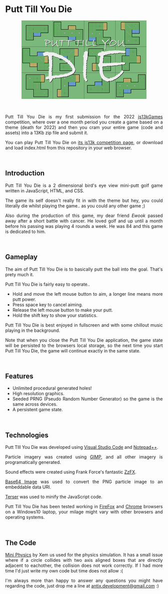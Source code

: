 <div align="justify">

# Putt Till You Die

<p align="center"><img src="https://github.com/Antix-Development/Putt-Till-You-Die/blob/master/img/400x250.png"></p>

<br>

Putt Till You Die is my first submission for the 2022 [js13kGames](https://js13kgames.com) competition, where over a one month period you create a game based on a theme (death for 2022) and then you cram your entire game (code and assets) into a 13Kb zip file and submit it.

You can play Putt Till You Die on [its js13k competition page](https://js13kgames.com/entries/), or download and load index.html from this repository in your web browser.

<br>

## Introduction

Putt Till You Die is a 2 dimensional bird's eye view mini-putt golf game written in JavaScript, HTML, and CSS.

The game its self doesn't really fit in with the theme but hey, you could literally die whilst playing the game.. as you could any other game ;)

Also during the production of this game, my dear friend *Ewook* passed away after a short battle with cancer. He loved golf and up until a month before his passing was playing 4 rounds a week. He was 84 and this game is dedicated to him.

<br>

## Gameplay

The aim of Putt Till You Die is to basically putt the ball into the goal. That's prety much it.

Putt Till You Die is fairly easy to operate..
- Hold and move the left mouse button to aim, a longer line means more putt power.
- Press space key to cancel aiming.
- Release the left mouse button to make your putt.
- Hold the shift key to show your statistics.

Putt Till You Die is best enjoyed in fullscreen and with some chillout music playing in the background.

Note that when you close the Putt Till You Die application, the game state will be persisted to the browsers local storage, so the next time you start Putt Till You Die, the game will continue exactly in the same state.

<br>

## Features

- Unlimited procedural generated holes!
- High resolution graphics.
- Seeded PRNG (Pseudo Random Number Generator) so the game is the same across devices.
- A persistent game state.

<br>

## Technologies

Putt TIll You Die was developed using [Visual Studio Code](https://code.visualstudio.com/) and [Notepad++](https://notepad-plus-plus.org/).

Particle imagery was created using [GIMP](https://gimp.org/), and all other imagery is programatically generated.

Sound effects were created using Frank Force's fantastic [ZzFX](https://killedbyapixel.github.io/ZzFX/).

[Base64 Image](https://www.base64-image.de) was used to convert the PNG particle image to an embeddable data URI.

[Terser](https://terser.org/) was used to minify the JavaScript code.

Putt Till You Die has been tested working in [FireFox](https://mozilla.org/firefox/) and [Chrome](https://google.com/chrome/)
 browsers on a Windows10 laptop, your milage might vary with other browsers and operating systems.

<br>

## The Code

[Mini Physics](https://github.com/xem/mini2Dphysics) by Xem us used for the physics simulation. It has a small issue where if a circle collides with two axis aligned boxes that are directly adjacent to eachother, the collision does not work correctly. If I had more time I'd just write my own code but time does not allow :(

I'm always more than happy to answer any questions you might have regarding the code, just drop me a line at antix.development@gmail.com :)

</div>